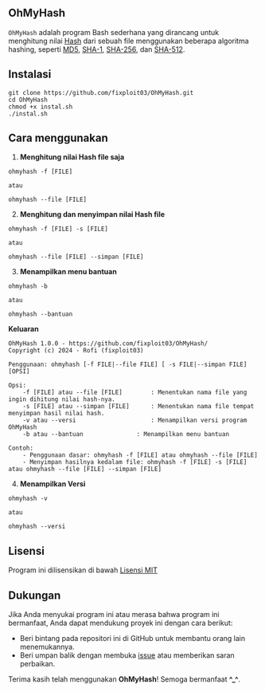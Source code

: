 ## OhMyHash

`OhMyHash` adalah program Bash sederhana yang dirancang untuk menghitung nilai [Hash](https://id.m.wikipedia.org/wiki/Hash) dari sebuah file menggunakan beberapa algoritma hashing, seperti [MD5](https://id.m.wikipedia.org/wiki/MD5), [SHA-1](https://en.m.wikipedia.org/wiki/SHA-1), [SHA-256](https://id.m.wikipedia.org/wiki/SHA-2), dan [SHA-512](https://id.m.wikipedia.org/wiki/SHA-2). 

## Instalasi 

```
git clone https://github.com/fixploit03/OhMyHash.git
cd OhMyHash
chmod +x instal.sh
./instal.sh
```

## Cara menggunakan 

1. **Menghitung nilai Hash file saja**

```
ohmyhash -f [FILE]

atau

ohmyhash --file [FILE]
```

2. **Menghitung dan menyimpan nilai Hash file**

```
ohmyhash -f [FILE] -s [FILE]

atau

ohmyhash --file [FILE] --simpan [FILE]
```

3. **Menampilkan menu bantuan**

```
ohmyhash -b

atau

ohmyhash --bantuan
```

**Keluaran**

```
OhMyHash 1.0.0 - https://github.com/fixploit03/OhMyHash/
Copyright (c) 2024 - Rofi (fixploit03)

Penggunaan: ohmyhash [-f FILE|--file FILE] [ -s FILE|--simpan FILE] [OPSI]

Opsi:
	-f [FILE] atau --file [FILE]        : Menentukan nama file yang ingin dihitung nilai hash-nya.
	-s [FILE] atau --simpan [FILE]      : Menentukan nama file tempat menyimpan hasil nilai hash.
	-v atau --versi	                    : Menampilkan versi program OhMyHash
	-b atau	--bantuan	            : Menampilkan menu bantuan

Contoh:
	- Penggunaan dasar: ohmyhash -f [FILE] atau ohmyhash --file [FILE]
	- Menyimpan hasilnya kedalam file: ohmyhash -f [FILE] -s [FILE] atau ohmyhash --file [FILE] --simpan [FILE]
```

4. **Menampilkan Versi**


```
ohmyhash -v

atau

ohmyhash --versi
```

## Lisensi 

Program ini dilisensikan di bawah [Lisensi MIT](https://github.com/fixploit03/OhMyHash/blob/main/LICENSE)

## Dukungan 

Jika Anda menyukai program ini atau merasa bahwa program ini bermanfaat, Anda dapat mendukung proyek ini dengan cara berikut:

- Beri bintang pada repositori ini di GitHub untuk membantu orang lain menemukannya.
- Beri umpan balik dengan membuka [issue](https://github.com/fixploit03/OhMyHash/issues) atau memberikan saran perbaikan.

Terima kasih telah menggunakan **OhMyHash**! Semoga bermanfaat **^_^**.
